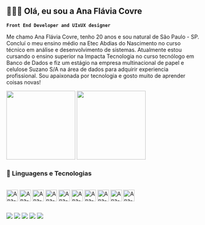 ## 👩🏻‍💻 Olá, eu sou a Ana Flávia Covre 

**`Front End Developer and UIxUX designer`**<br>

Me chamo Ana Flávia Covre, tenho 20 anos e sou natural de São Paulo - SP.
Concluí o meu ensino médio na Etec Abdias do Nascimento no curso técnico
em análise e desenvolvimento de sistemas. Atualmente estou cursando o ensino
superior na Impacta Tecnologia no curso tecnólogo em Banco de Dados e fiz um
estágio na empresa multinacional de papel e celulose Suzano S/A na área de
dados para adquirir experiencia profissional.
Sou apaixonada por tecnologia e gosto muito de aprender coisas novas!

<div>
    <img height="180em" src="https://github-readme-stats.vercel.app/api?username=anaflaviacv&show_icons=true&theme=tokyonight"/>
    <img height="180em" src="https://github-readme-stats.vercel.app/api/top-langs/?username=anaflaviacv&layout=compact&theme=tokyonight"/> 
</div>

 ### 🤖 Linguagens e Tecnologias 
<div style="display: inline_block"><br>
     
  <img align="center" alt="Ana-python" height="30" whidth="40" src="https://cdn.jsdelivr.net/gh/devicons/devicon/icons/python/python-original.svg" />
  <img align="center" alt="Ana-jupiter" height="30" whidth="40" src="https://cdn.jsdelivr.net/gh/devicons/devicon/icons/jupyter/jupyter-original-wordmark.svg" />
  <img align="center" alt="Ana-mysql" height="30" whidth="40" src="https://cdn.jsdelivr.net/gh/devicons/devicon/icons/mysql/mysql-original-wordmark.svg" />
  <img align="center" alt="Ana-vscode" height="30" whidth="40"  src="https://cdn.jsdelivr.net/gh/devicons/devicon/icons/vscode/vscode-original.svg" /> 
  <img align="center" alt="Ana-javascript" height="30" whidth="40"  src="https://cdn.jsdelivr.net/gh/devicons/devicon@latest/icons/javascript/javascript-original.svg"/>
  <img align="center" alt="Ana-html" height="30" whidth="40"  src="https://cdn.jsdelivr.net/gh/devicons/devicon@latest/icons/html5/html5-original-wordmark.svg"/>
  <img align="center" alt="Ana-css" height="30" whidth="40"  src="https://cdn.jsdelivr.net/gh/devicons/devicon@latest/icons/css3/css3-original-wordmark.svg" />
  <img align="center" alt="Ana-react" height="30" whidth="40"  src="https://cdn.jsdelivr.net/gh/devicons/devicon@latest/icons/react/react-original-wordmark.svg"/>
  <img align="center" alt="Ana-Angular" height="30" whidth="40"  src="https://cdn.jsdelivr.net/gh/devicons/devicon@latest/icons/angular/angular-original.svg" />
  <img align="center" alt="Ana-Angular" height="30" whidth="40"  src="https://cdn.jsdelivr.net/gh/devicons/devicon@latest/icons/typescript/typescript-original.svg" />

</div>  

   
##

<div>
 
  <a href="https://www.instagram.com/anafviaaa/" target="_blank"><img src="https://img.shields.io/badge/Instagram-E4405F?style=for-the-badge&logo=instagram&logoColor=white" target="_blank"></a>
  <a href="https://www.linkedin.com/in/ana-flavia-covre/" target="_blank"><img src="https://img.shields.io/badge/LinkedIn-0077B5?style=for-the-badge&logo=linkedin&logoColor=white" target="_blank"></a>
 <a href="https://github.com/anaflaviacv" target="_blank"><img src="https://img.shields.io/badge/GitHub-100000?style=for-the-badge&logo=github&logoColor=white" target="_blank"></a>
 <a href="anaflaviacovre@gmail.com" target="_blank"><img src="https://img.shields.io/badge/Gmail-D14836?style=for-the-badge&logo=gmail&logoColor=white" target="_blank"></a>
 <a href="https://discord.com/channels/@me" target="_blank"><img src="https://img.shields.io/badge/Discord-7289DA?style=for-the-badge&logo=discord&logoColor=white" target="_blank"></a>
</div>

##

